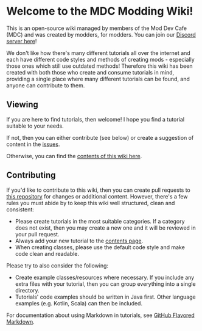 # Welcome to the MDC Modding Wiki!

This is an open-source wiki managed by members of the Mod Dev Cafe (MDC) and was created by modders, for modders. You can join our [Discord server here](https://discord.gg/T5MGNBB)!

We don't like how there's many different tutorials all over the internet and each have different code styles and methods of creating mods - especially those ones which still use outdated methods! Therefore this wiki has been created with both those who create and consume tutorials in mind, providing a single place where many different tutorials can be found, and anyone can contribute to them.

## Viewing

If you are here to find tutorials, then welcome! I hope you find a tutorial suitable to your needs.

If not, then you can either contribute (see below) or create a suggestion of content in the [issues](https://github.com/Mod-DevCafeTeam/MDC-Modding-Wiki/issues).

Otherwise, you can find the [contents of this wiki here](https://mod-devcafeteam.github.io/MDC-Modding-Wiki/contents).

## Contributing

If you'd like to contribute to this wiki, then you can create pull requests to [this repository](https://github.com/Mod-DevCafeTeam/MDC-Modding-Wiki) for changes or additional content. However, there's a few rules you must abide by to keep this wiki well structured, clean and consistent:

* Please create tutorials in the most suitable categories. If a category does not exist, then you may create a new one and it will be reviewed in your pull request.
* Always add your new tutorial to the [contents page](https://github.com/Mod-DevCafeTeam/MDC-Modding-Wiki/blob/master/contents.md).
* When creating classes, please use the default code style and make code clean and readable.

Please try to also consider the following:

* Create example classes/resources where necessary. If you include any extra files with your tutorial, then you can group everything into a single directory.
* Tutorials' code examples should be written in Java first. Other language examples (e.g. Kotlin, Scala) can then be included.

For documentation about using Markdown in tutorials, see [GitHub Flavored Markdown](https://guides.github.com/features/mastering-markdown/).
